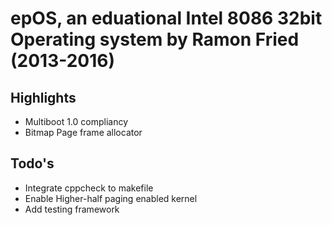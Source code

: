 # epOS, an eduational Intel 8086 32bit Operating system by Ramon Fried (2013-2016)

## Highlights

* Multiboot 1.0 compliancy
* Bitmap Page frame allocator

## Todo's

* Integrate cppcheck to makefile
* Enable Higher-half paging enabled kernel
* Add testing framework




